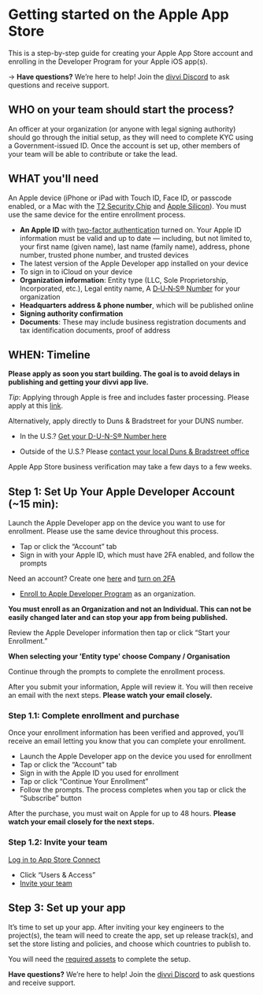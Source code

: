 # Getting started on the Apple App Store

This is a step-by-step guide for creating your Apple App Store account and enrolling in the Developer Program for your Apple iOS app(s).

→ **Have questions?** We’re here to help! Join the [divvi Discord](https://discord.gg/BQwGvRnSxZ) to ask questions and receive support.

## WHO on your team should start the process?

An officer at your organization (or anyone with legal signing authority) should go through the initial setup, as they will need to complete KYC using a Government-issued ID. Once the account is set up, other members of your team will be able to contribute or take the lead.

## WHAT you'll need

An Apple device (iPhone or iPad with Touch ID, Face ID, or passcode enabled, or a Mac with the [T2 Security Chip](https://support.apple.com/HT208862) and [Apple Silicon](https://support.apple.com/HT211814)). You must use the same device for the entire enrollment process.

- **An Apple ID** with [two-factor authentication](https://developer.apple.com/support/authentication/) turned on. Your Apple ID information must be valid and up to date — including, but not limited to, your first name (given name), last name (family name), address, phone number, trusted phone number, and trusted devices
- The latest version of the Apple Developer app installed on your device
- To sign in to iCloud on your device
- **Organization information**: Entity type (LLC, Sole Proprietorship, Incorporated, etc.), Legal entity name, A [D‑U‑N‑S® Number](https://support.google.com/googleplay/android-developer/answer/13628312?hl=en) for your organization
- **Headquarters address & phone number**, which will be published online
- **Signing authority confirmation**
- **Documents**: These may include business registration documents and tax identification documents, proof of address

## WHEN: Timeline

**Please apply as soon you start building. The goal is to avoid delays in publishing and getting your divvi app live.**

*Tip*: Applying through Apple is free and includes faster processing. Please apply at this [link](https://developer.apple.com/enroll/duns-lookup/#!/search).

Alternatively, apply directly to Duns & Bradstreet for your DUNS number.

- In the U.S.? [Get your D-U-N-S® Number here](https://www.dnb.com/duns/get-a-duns.html)

- Outside of the U.S.? Please [contact your local Duns & Bradstreet office](https://www.dnb.com/utility-pages/global-customer-service-centers.html)

Apple App Store business verification may take a few days to a few weeks.

## Step 1: Set Up Your Apple Developer Account (~15 min):

Launch the Apple Developer app on the device you want to use for enrollment. Please use the same device throughout this process.

- Tap or click the “Account” tab
- Sign in with your Apple ID, which must have 2FA enabled, and follow the prompts

Need an account? Create one [here](https://appleid.apple.com/account) and [turn on 2FA](https://support.apple.com/en-gb/HT204915)

- [Enroll to Apple Developer Program](https://developer.apple.com/programs/enroll/) as an organization.

**You must enroll as an Organization and not an Individual. This can not be easily changed later and can stop your app from being published.**

Review the Apple Developer information then tap or click “Start your Enrollment.”

**When selecting your 'Entity type' choose Company / Organisation**

Continue through the prompts to complete the enrollment process.

After you submit your information, Apple will review it. You will then receive an email with the next steps. **Please watch your email closely.**

### Step 1.1: Complete enrollment and purchase

Once your enrollment information has been verified and approved, you’ll receive an email letting you know that you can complete your enrollment.

- Launch the Apple Developer app on the device you used for enrollment
- Tap or click the “Account” tab
- Sign in with the Apple ID you used for enrollment
- Tap or click “Continue Your Enrollment”
- Follow the prompts. The process completes when you tap or click the “Subscribe” button

After the purchase, you must wait on Apple for up to 48 hours. **Please watch your email closely for the next steps.**

### Step 1.2: Invite your team

[Log in to App Store Connect](https://appstoreconnect.apple.com/apps)

- Click “Users & Access”
- [Invite your team](https://developer.apple.com/help/account/manage-your-team/invite-team-members/)


## Step 3: Set up your app

It’s time to set up your app. After inviting your key engineers to the project(s), the team will need to create the app, set up release track(s), and set the store listing and policies, and choose which countries to publish to.

You will need the [required assets](https://docs.divvi.xyz/publishing/asset-requirements) to complete the setup.

 **Have questions?** We’re here to help! Join the [divvi Discord](https://discord.gg/BQwGvRnSxZ) to ask questions and receive support.
